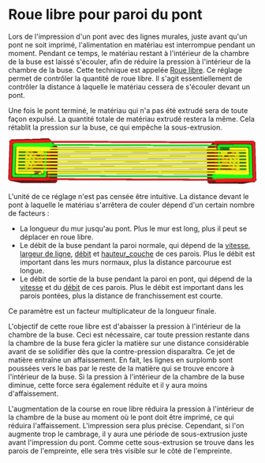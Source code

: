 Roue libre pour paroi du pont
====
Lors de l'impression d'un pont avec des lignes murales, juste avant qu'un pont ne soit imprimé, l'alimentation en matériau est interrompue pendant un moment. Pendant ce temps, le matériau restant à l'intérieur de la chambre de la buse est laissé s'écouler, afin de réduire la pression à l'intérieur de la chambre de la buse. Cette technique est appelée [Roue libre](coasting_enable.md). Ce réglage permet de contrôler la quantité de roue libre. Il s'agit essentiellement de contrôler la distance à laquelle le matériau cessera de s'écouler devant un pont.

Une fois le pont terminé, le matériau qui n'a pas été extrudé sera de toute façon expulsé. La quantité totale de matériau extrudé restera la même. Cela rétablit la pression sur la buse, ce qui empêche la sous-extrusion.

![Pas d'extrusion d'un côté du pont, et extrusion supplémentaire de l'autre](../../../articles/images/bridge_wall_coast.png)

L'unité de ce réglage n'est pas censée être intuitive. La distance devant le pont à laquelle le matériau s'arrêtera de couler dépend d'un certain nombre de facteurs :
* La longueur du mur jusqu'au pont. Plus le mur est long, plus il peut se déplacer en roue libre.
* Le débit de la buse pendant la paroi normale, qui dépend de la [vitesse](../speed/speed_wall.md), [largeur de ligne](../resolution/wall_line_width.md), [débit](../material/wall_material_flow.md) et [hauteur_couche](../resolution/layer_height.md) de ces parois. Plus le débit est important dans les murs normaux, plus la distance parcourue est longue.
* Le débit de sortie de la buse pendant la paroi en pont, qui dépend de la [vitesse](bridge_wall_speed.md) et du [débit](bridge_wall_material_flow.md) de ces parois. Plus le débit est important dans les parois pontées, plus la distance de franchissement est courte.

Ce paramètre est un facteur multiplicateur de la longueur finale.

L'objectif de cette roue libre est d'abaisser la pression à l'intérieur de la chambre de la buse. Ceci est nécessaire, car toute pression restante dans la chambre de la buse fera gicler la matière sur une distance considérable avant de se solidifier dès que la contre-pression disparaîtra. Ce jet de matière entraîne un affaissement. En fait, les lignes en surplomb sont poussées vers le bas par le reste de la matière qui se trouve encore à l'intérieur de la buse. Si la pression à l'intérieur de la chambre de la buse diminue, cette force sera également réduite et il y aura moins d'affaissement.

L'augmentation de la course en roue libre réduira la pression à l'intérieur de la chambre de la buse au moment où le pont doit être imprimé, ce qui réduira l'affaissement. L'impression sera plus précise. Cependant, si l'on augmente trop le cambrage, il y aura une période de sous-extrusion juste avant l'impression du pont. Comme cette sous-extrusion se trouve dans les parois de l'empreinte, elle sera très visible sur le côté de l'empreinte.
